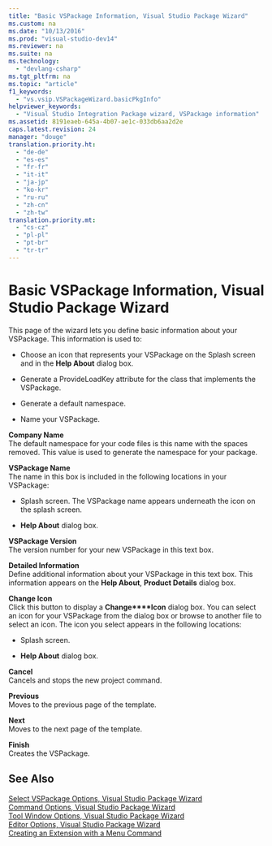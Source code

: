 ```yaml
---
title: "Basic VSPackage Information, Visual Studio Package Wizard"
ms.custom: na
ms.date: "10/13/2016"
ms.prod: "visual-studio-dev14"
ms.reviewer: na
ms.suite: na
ms.technology: 
  - "devlang-csharp"
ms.tgt_pltfrm: na
ms.topic: "article"
f1_keywords: 
  - "vs.vsip.VSPackageWizard.basicPkgInfo"
helpviewer_keywords: 
  - "Visual Studio Integration Package wizard, VSPackage information"
ms.assetid: 8191eaeb-645a-4b07-ae1c-033db6aa2d2e
caps.latest.revision: 24
manager: "douge"
translation.priority.ht: 
  - "de-de"
  - "es-es"
  - "fr-fr"
  - "it-it"
  - "ja-jp"
  - "ko-kr"
  - "ru-ru"
  - "zh-cn"
  - "zh-tw"
translation.priority.mt: 
  - "cs-cz"
  - "pl-pl"
  - "pt-br"
  - "tr-tr"
---
```

# Basic VSPackage Information, Visual Studio Package Wizard
This page of the wizard lets you define basic information about your VSPackage. This information is used to:  
  
-   Choose an icon that represents your VSPackage on the Splash screen and in the **Help About** dialog box.  
  
-   Generate a ProvideLoadKey attribute for the class that implements the VSPackage.  
  
-   Generate a default namespace.  
  
-   Name your VSPackage.  
  
 **Company Name**  
 The default namespace for your code files is this name with the spaces removed. This value is used to generate the namespace for your package.  
  
 **VSPackage Name**  
 The name in this box is included in the following locations in your VSPackage:  
  
-   Splash screen. The VSPackage name appears underneath the icon on the splash screen.  
  
-   **Help About** dialog box.  
  
 **VSPackage Version**  
 The version number for your new VSPackage in this text box.  
  
 **Detailed Information**  
 Define additional information about your VSPackage in this text box. This information appears on the **Help About**, **Product Details** dialog box.  
  
 **Change Icon**  
 Click this button to display a **Change****Icon** dialog box. You can select an icon for your VSPackage from the dialog box or browse to another file to select an icon. The icon you select appears in the following locations:  
  
-   Splash screen.  
  
-   **Help About** dialog box.  
  
 **Cancel**  
 Cancels and stops the new project command.  
  
 **Previous**  
 Moves to the previous page of the template.  
  
 **Next**  
 Moves to the next page of the template.  
  
 **Finish**  
 Creates the VSPackage.  
  
## See Also  
 [Select VSPackage Options, Visual Studio Package Wizard](../misc/select-vspackage-options--visual-studio-package-wizard.md)   
 [Command Options, Visual Studio Package Wizard](../misc/command-options--visual-studio-package-wizard.md)   
 [Tool Window Options, Visual Studio Package Wizard](../misc/tool-window-options--visual-studio-package-wizard.md)   
 [Editor Options, Visual Studio Package Wizard](../misc/editor-options--visual-studio-package-wizard.md)   
 [Creating an Extension with a Menu Command](../extensibility/creating-an-extension-with-a-menu-command.md)